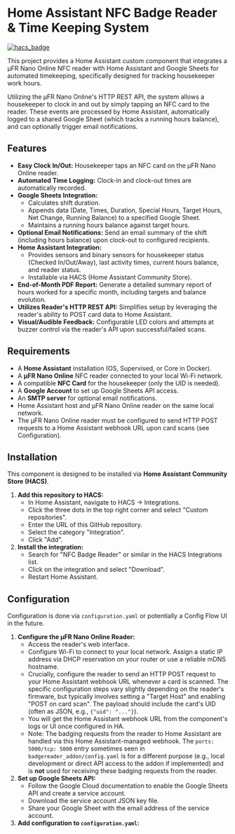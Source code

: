 # Home Assistant NFC Badge Reader & Time Keeping System

[![hacs_badge](https://img.shields.io/badge/HACS-Default-orange.svg)](https://github.com/custom-components/hacs)

This project provides a Home Assistant custom component that integrates a µFR Nano Online NFC reader with Home Assistant and Google Sheets for automated timekeeping, specifically designed for tracking housekeeper work hours.

Utilizing the µFR Nano Online's HTTP REST API, the system allows a housekeeper to clock in and out by simply tapping an NFC card to the reader. These events are processed by Home Assistant, automatically logged to a shared Google Sheet (which tracks a running hours balance), and can optionally trigger email notifications.

## Features

*   **Easy Clock In/Out:** Housekeeper taps an NFC card on the µFR Nano Online reader.
*   **Automated Time Logging:** Clock-in and clock-out times are automatically recorded.
*   **Google Sheets Integration:**
    *   Calculates shift duration.
    *   Appends data (Date, Times, Duration, Special Hours, Target Hours, Net Change, Running Balance) to a specified Google Sheet.
    *   Maintains a running hours balance against target hours.
*   **Optional Email Notifications:** Send an email summary of the shift (including hours balance) upon clock-out to configured recipients.
*   **Home Assistant Integration:**
    *   Provides sensors and binary sensors for housekeeper status (Checked In/Out/Away), last activity times, current hours balance, and reader status.
    *   Installable via HACS (Home Assistant Community Store).
*   **End-of-Month PDF Report:** Generate a detailed summary report of hours worked for a specific month, including targets and balance evolution.
*   **Utilizes Reader's HTTP REST API:** Simplifies setup by leveraging the reader's ability to POST card data to Home Assistant.
*   **Visual/Audible Feedback:** Configurable LED colors and attempts at buzzer control via the reader's API upon successful/failed scans.

## Requirements

*   A **Home Assistant** installation (OS, Supervised, or Core in Docker).
*   A **µFR Nano Online** NFC reader connected to your local Wi-Fi network.
*   A compatible **NFC Card** for the housekeeper (only the UID is needed).
*   A **Google Account** to set up Google Sheets API access.
*   An **SMTP server** for optional email notifications.
*   Home Assistant host and µFR Nano Online reader on the same local network.
*   The µFR Nano Online reader must be configured to send HTTP POST requests to a Home Assistant webhook URL upon card scans (see Configuration).

## Installation

This component is designed to be installed via **Home Assistant Community Store (HACS)**.

1.  **Add this repository to HACS:**
    *   In Home Assistant, navigate to HACS -> Integrations.
    *   Click the three dots in the top right corner and select "Custom repositories".
    *   Enter the URL of this GitHub repository.
    *   Select the category "Integration".
    *   Click "Add".
2.  **Install the integration:**
    *   Search for "NFC Badge Reader" or similar in the HACS Integrations list.
    *   Click on the integration and select "Download".
    *   Restart Home Assistant.

## Configuration

Configuration is done via `configuration.yaml` or potentially a Config Flow UI in the future.

1.  **Configure the µFR Nano Online Reader:**
    *   Access the reader's web interface.
    *   Configure Wi-Fi to connect to your local network. Assign a static IP address via DHCP reservation on your router or use a reliable mDNS hostname.
    *   Crucially, configure the reader to send an HTTP POST request to your Home Assistant webhook URL whenever a card is scanned. The specific configuration steps vary slightly depending on the reader's firmware, but typically involves setting a "Target Host" and enabling "POST on card scan". The payload should include the card's UID (often as JSON, e.g., `{"uid": "..."}`).
    *   You will get the Home Assistant webhook URL from the component's logs or UI once configured in HA.
    *   Note: The badging requests from the reader to Home Assistant are handled via this Home Assistant-managed webhook. The `ports: 5000/tcp: 5000` entry sometimes seen in `badgereader_addon/config.yaml` is for a different purpose (e.g., local development or direct API access to the addon if implemented) and is **not** used for receiving these badging requests from the reader.
2.  **Set up Google Sheets API:**
    *   Follow the Google Cloud documentation to enable the Google Sheets API and create a service account.
    *   Download the service account JSON key file.
    *   Share your Google Sheet with the email address of the service account.
3.  **Add configuration to `configuration.yaml`:**

